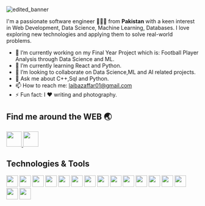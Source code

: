 ![edited_banner](https://github.com/user-attachments/assets/c98ab7f7-0a4d-4c62-9592-626edf466a3a)

I'm a passionate software engineer 👩🏻‍💻 from **Pakistan** with a keen interest in Web Development, Data Science, Machine Learning, Databases.
I love exploring new technologies and applying them to solve real-world problems.

- 🔭 I’m currently working on my Final Year Project which is: Football Player Analysis through Data Science and ML.
- 🌱 I’m currently learning React and Python. 
- 👯 I’m looking to collaborate on Data Science,ML and AI related projects.
- 💬 Ask me about C++,Sql and Python.
- 📫 How to reach me: laibazaffar01@gmail.com
- ⚡ Fun fact: I ❤ writing and photography.

## Find me around the WEB 🌏
<p>
  <a href="https://www.linkedin.com/in/laiba-zafar/">
    <img src="https://img.shields.io/badge/LinkedIn-0077B5?style=for-the-badge&logo=linkedin&logoColor=white" height="40"/>
  </a>
  <a href="mailto:laibazaffar01@gmail.com">
    <img src="https://img.shields.io/badge/Email-D14836?style=for-the-badge&logo=gmail&logoColor=white" height="40"/>
  </a>
</p>

## Technologies & Tools
<p>
  <img src="https://img.shields.io/badge/-Python-333?style=flat&logo=python" height="30"/>
  <img src="https://img.shields.io/badge/-JavaScript-333?style=flat&logo=javascript" height="30"/>
  <img src="https://img.shields.io/badge/-React-333?style=flat&logo=react" height="30"/>
  <img src="https://img.shields.io/badge/-Node.js-333?style=flat&logo=node.js" height="30"/>
  <img src="https://img.shields.io/badge/-SQL-333?style=flat&logo=sql" height="30"/>
  <img src="https://img.shields.io/badge/-C++-333?style=flat&logo=cplusplus" height="30"/>
  <img src="https://img.shields.io/badge/-Oracle-333?style=flat&logo=oracle" height="30"/>
  <img src="https://img.shields.io/badge/-HTML-333?style=flat&logo=html5" height="30"/>
  <img src="https://img.shields.io/badge/-CSS-333?style=flat&logo=css3" height="30"/>
  <img src="https://img.shields.io/badge/-VS%20Code-333?style=flat&logo=visual-studio-code" height="30"/>
  <img src="https://img.shields.io/badge/-Visual%20Studio-333?style=flat&logo=visual-studio" height="30"/>
  <img src="https://img.shields.io/badge/-Jupyter%20Notebook-333?style=flat&logo=jupyter" height="30"/>
  <img src="https://img.shields.io/badge/-Orange-333?style=flat&logo=orange" height="30"/>
  <img src="https://img.shields.io/badge/-MongoDB-333?style=flat&logo=mongodb" height="30"/>
  <img src="https://img.shields.io/badge/-Git-333?style=flat&logo=git" height="30"/>
  <img src="https://img.shields.io/badge/-Docker-333?style=flat&logo=docker" height="30"/>
</p>


